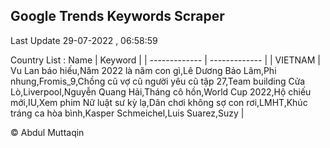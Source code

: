 

## Google Trends Keywords Scraper 
 
Last Update 29-07-2022 , 06:58:59

Country List :
 Name  | Keyword |
| ------------- | ------------- |
| VIETNAM | Vu Lan báo hiếu,Năm 2022 là năm con gì,Lê Dương Bảo Lâm,Phi nhung,Fromis_9,Chồng cũ vợ cũ người yêu cũ tập 27,Team building Cửa Lò,Liverpool,Nguyễn Quang Hải,Tháng cô hồn,World Cup 2022,Hộ chiếu mới,IU,Xem phim Nữ luật sư kỳ lạ,Dân chơi không sợ con rơi,LMHT,Khúc tráng ca hòa bình,Kasper Schmeichel,Luis Suarez,Suzy |



© Abdul Muttaqin 
